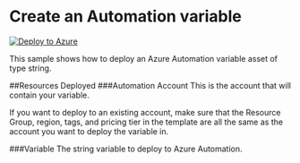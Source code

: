 # Create an Automation variable
[![Deploy to Azure](http://azuredeploy.net/deploybutton.png)](https://portal.azure.com/#create/Microsoft.Template/uri/https%3A%2F%2Fraw.githubusercontent.com%2Fazureautomation%2Fautomation-packs%2Fmaster%2F101-sample-deploy-automation-resources%2Fsample-deploy-variable%2FdeployVariable.json) 


This sample shows how to deploy an Azure Automation variable asset of type string.  

##Resources Deployed
###Automation Account
This is the account that will contain your variable. 

If you want to deploy to an existing account, make sure that the Resource Group, region, tags, and pricing tier in the template are all the same as the account you want to deploy the variable in.   

###Variable
The string variable to deploy to Azure Automation.  

